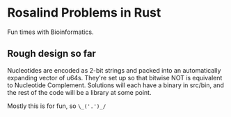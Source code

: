 # Rosalind Problems in Rust

Fun times with Bioinformatics.

## Rough design so far

Nucleotides are encoded as 2-bit strings and packed into an automatically
expanding vector of u64s. They're set up so that bitwise NOT is equivalent to
Nucleotide Complement. Solutions will each have a binary in src/bin, and the
rest of the code will be a library at some point.

Mostly this is for fun, so `\_('.')_/`


